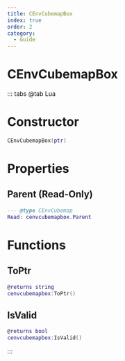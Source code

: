 ```yaml
---
title: CEnvCubemapBox
index: true
order: 2
category:
  - Guide
---
```


# CEnvCubemapBox

::: tabs
@tab Lua
# Constructor
```lua
CEnvCubemapBox(ptr)
```
# Properties
## Parent (Read-Only)
```lua
--- @type CEnvCubemap
Read: cenvcubemapbox.Parent
```
# Functions
## ToPtr
```lua
@returns string
cenvcubemapbox:ToPtr()
```
## IsValid
```lua
@returns bool
cenvcubemapbox:IsValid()
```

:::